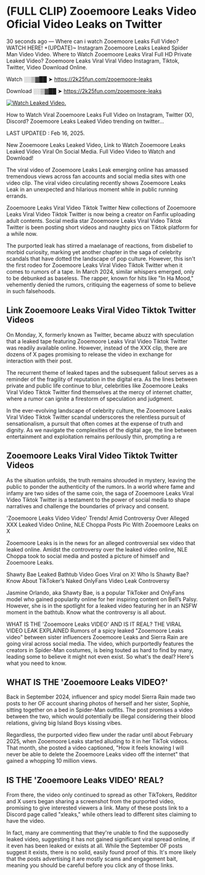 # (FULL CLIP) Zooemoore Leaks Video Oficial Video Leaks on Twitter

30 seconds ago — Where can i watch Zooemoore Leaks Full Video? WATCH HERE! +(UPDATE)~ Instagram Zooemoore Leaks Leaked Spider Man Video Video. Where to Watch Zooemoore Leaks Viral Full HD Private Leaked Video? Zooemoore Leaks Viral Viral Video Instagram, Tiktok, Twitter, Video Download Online.

Watch ░░▒▓██ ➤ https://2k25fun.com/zooemoore-leaks

Download ░░▒▓██ ➤ https://2k25fun.com/zooemoore-leaks

[![Watch Leaked Video.](https://miro.medium.com/v2/resize:fit:828/format:webp/1*cilzJN44JGOrTw9NJCrNHA.gif "Watch Leaked Video")](https://2k25fun.com/zooemoore-leaks)

How to Watch Viral Zooemoore Leaks Full Video on Instagram, Twitter (X), Discord? Zooemoore Leaks Leaked Video trending on twitter...

LAST UPDATED : Feb 16, 2025.

New Zooemoore Leaks Leaked Video, Link to Watch Zooemoore Leaks Leaked Video Viral On Social Media. Full Video Video to Watch and Download!

The viral video of Zooemoore Leaks Leak emerging online has amassed tremendous views across fan accounts and social media sites with one video clip. The viral video circulating recently shows Zooemoore Leaks Leak in an unexpected and hilarious moment while in public running errands.

Zooemoore Leaks Viral Video Tiktok Twitter New collections of Zooemoore Leaks Viral Video Tiktok Twitter is now being a creator on Fanfix uploading adult contents. Social media star Zooemoore Leaks Viral Video Tiktok Twitter is been posting short videos and naughty pics on Tiktok platform for a while now.

The purported leak has stirred a maelanage of reactions, from disbelief to morbid curiosity, marking yet another chapter in the saga of celebrity scandals that have dotted the landscape of pop culture. However, this isn't the first rodeo for Zooemoore Leaks Viral Video Tiktok Twitter when it comes to rumors of a tape. In March 2024, similar whispers emerged, only to be debunked as baseless. The rapper, known for hits like "In Ha Mood," vehemently denied the rumors, critiquing the eagerness of some to believe in such falsehoods.

## Link Zooemoore Leaks Viral Video Tiktok Twitter Videos

On Monday, X, formerly known as Twitter, became abuzz with speculation that a leaked tape featuring Zooemoore Leaks Viral Video Tiktok Twitter was readily available online. However, instead of the XXX clip, there are dozens of X pages promising to release the video in exchange for interaction with their post.

The recurrent theme of leaked tapes and the subsequent fallout serves as a reminder of the fragility of reputation in the digital era. As the lines between private and public life continue to blur, celebrities like Zooemoore Leaks Viral Video Tiktok Twitter find themselves at the mercy of internet chatter, where a rumor can ignite a firestorm of speculation and judgment.

In the ever-evolving landscape of celebrity culture, the Zooemoore Leaks Viral Video Tiktok Twitter scandal underscores the relentless pursuit of sensationalism, a pursuit that often comes at the expense of truth and dignity. As we navigate the complexities of the digital age, the line between entertainment and exploitation remains perilously thin, prompting a re

##  Zooemoore Leaks Viral Video Tiktok Twitter Videos

As the situation unfolds, the truth remains shrouded in mystery, leaving the public to ponder the authenticity of the rumors. In a world where fame and infamy are two sides of the same coin, the saga of Zooemoore Leaks Viral Video Tiktok Twitter is a testament to the power of social media to shape narratives and challenge the boundaries of privacy and consent.

'Zooemoore Leaks Video Video' Trends! Amid Controversy Over Alleged XXX Leaked Video Online, NLE Choppa Posts Pic With Zooemoore Leaks on X

Zooemoore Leaks is in the news for an alleged controversial sex video that leaked online. Amidst the controversy over the leaked video online, NLE Choppa took to social media and posted a picture of himself and Zooemoore Leaks.

Shawty Bae Leaked Bathtub Video Goes Viral on X! Who Is Shawty Bae? Know About TikToker’s Naked OnlyFans Video Leak Controversy

Jasmine Orlando, aka Shawty Bae, is a popular TikToker and OnlyFans model who gained popularity online for her inspiring content on Bell’s Palsy. However, she is in the spotlight for a leaked video featuring her in an NSFW moment in the bathtub. Know what the controversy is all about.

WHAT IS THE 'Zooemoore Leaks VIDEO' AND IS IT REAL? THE VIRAL VIDEO LEAK EXPLAINED Rumors of a spicy leaked "Zooemoore Leaks video" between sister influencers Zooemoore Leaks and Sierra Rain are going viral across social media. The video, which purportedly features the creators in Spider-Man costumes, is being touted as hard to find by many, leading some to believe it might not even exist. So what's the deal? Here's what you need to know.

## WHAT IS THE 'Zooemoore Leaks VIDEO?'

Back in September 2024, influencer and spicy model Sierra Rain made two posts to her OF account sharing photos of herself and her sister, Sophie, sitting together on a bed in Spider-Man outfits. The post promises a video between the two, which would potentially be illegal considering their blood relations, giving big Island Boys kissing vibes.

Regardless, the purported video flew under the radar until about February 2025, when Zooemoore Leaks started alluding to it in her TikTok videos. That month, she posted a video captioned, "How it feels knowing I will never be able to delete the Zooemoore Leaks video off the internet" that gained a whopping 10 million views.

## IS THE 'Zooemoore Leaks VIDEO' REAL?

From there, the video only continued to spread as other TikTokers, Redditor and X users began sharing a screenshot from the purported video, promising to give interested viewers a link. Many of these posts link to a Discord page called "xleaks," while others lead to different sites claiming to have the video.

In fact, many are commenting that they're unable to find the supposedly leaked video, suggesting it has not gained significant viral spread online, if it even has been leaked or exists at all. While the September OF posts suggest it exists, there is no solid, easily found proof of this. It's more likely that the posts advertising it are mostly scams and engagement bait, meaning you should be careful before you click any of those links.